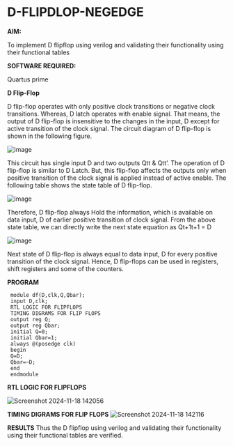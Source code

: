# D-FLIPDLOP-NEGEDGE

**AIM:**

To implement  D flipflop using verilog and validating their functionality using their functional tables

**SOFTWARE REQUIRED:**

Quartus prime

**D Flip-Flop**

D flip-flop operates with only positive clock transitions or negative clock transitions. Whereas, D latch operates with enable signal. That means, the output of D flip-flop is insensitive to the changes in the input, D except for active transition of the clock signal. The circuit diagram of D flip-flop is shown in the following figure.

![image](https://github.com/naavaneetha/D-FLIPDLOP-NEGEDGE/assets/154305477/48c81fe8-bc3f-40e7-95e2-519fc155ad51)

This circuit has single input D and two outputs Qtt & Qtt’. The operation of D flip-flop is similar to D Latch. But, this flip-flop affects the outputs only when positive transition of the clock signal is applied instead of active enable. The following table shows the state table of D flip-flop.

![image](https://github.com/naavaneetha/D-FLIPDLOP-NEGEDGE/assets/154305477/e5f3fda7-68ec-4a3a-a0a4-cf6f9cc4ab55)

Therefore, D flip-flop always Hold the information, which is available on data input, D of earlier positive transition of clock signal. From the above state table, we can directly write the next state equation as Qt+1t+1 = D

![image](https://github.com/naavaneetha/D-FLIPDLOP-NEGEDGE/assets/154305477/8592c0d8-2917-4142-91b9-d6c30dd891d2)

Next state of D flip-flop is always equal to data input, D for every positive transition of the clock signal. Hence, D flip-flops can be used in registers, shift registers and some of the counters.


**PROGRAM**
```
 module df(D,clk,Q,Qbar);
 input D,clk;
 RTL LOGIC FOR FLIPFLOPS
 TIMING DIGRAMS FOR FLIP FLOPS
 output reg Q;
 output reg Qbar;
 initial Q=0;
 initial Qbar=1;
 always @(posedge clk)
 begin 
 Q=D;
 Qbar=~D;
 end
 endmodule
```

**RTL LOGIC FOR FLIPFLOPS**


![Screenshot 2024-11-18 142056](https://github.com/user-attachments/assets/b291bbe8-cb7f-482e-bb22-faec8fa53991)




**TIMING DIGRAMS FOR FLIP FLOPS**
![Screenshot 2024-11-18 142116](https://github.com/user-attachments/assets/5380211c-d44b-4fad-aeb6-14fbe1bb8616)



**RESULTS**
 Thus the D flipflop using verilog and validating their functionality using their  functional tables are verified.
